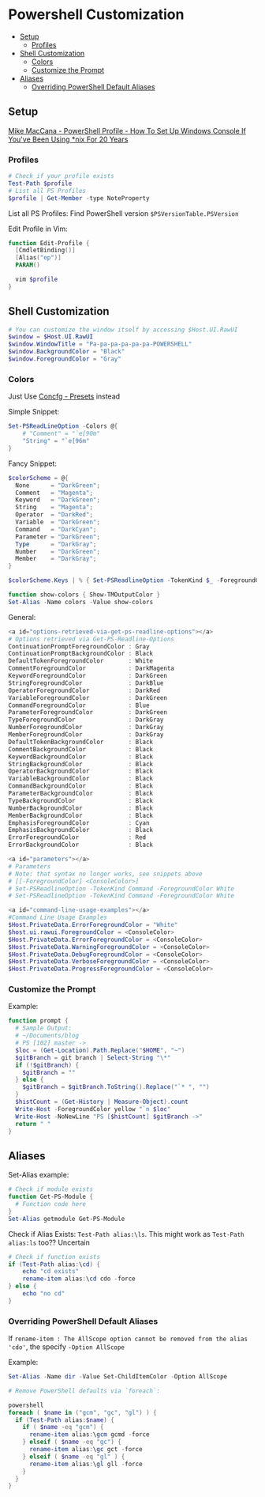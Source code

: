 # Powershell Customization

* [Setup](#setup)
  * [Profiles](#profiles)
* [Shell Customization](#shell-customization)
  * [Colors](#colors)
  * [Customize the Prompt](#customize-the-prompt)
* [Aliases](#aliases)
  * [Overriding PowerShell Default Aliases](#overriding-powershell-default-aliases)

<a id="setup"></a>
## Setup

[Mike MacCana - PowerShell Profile - How To Set Up Windows Console If You've Been Using \*nix For 20 Years](https://github.com/mikemaccana/powershell-profile)

<a id="profiles"></a>
### Profiles

```powershell
# Check if your profile exists
Test-Path $profile
# List all PS Profiles
$profile | Get-Member -type NoteProperty
```
List all PS Profiles:
Find PowerShell version `$PSVersionTable.PSVersion`

Edit Profile in Vim:
```powershell
function Edit-Profile {
  [CmdletBinding()]
  [Alias("ep")]
  PARAM()

  vim $profile
}
```

<a id="shell-customization"></a>
## Shell Customization

```powershell
# You can customize the window itself by accessing $Host.UI.RawUI
$window = $Host.UI.RawUI
$window.WindowTitle = "Pa-pa-pa-pa-pa-pa-POWERSHELL"
$window.BackgroundColor = "Black"
$window.ForegroundColor = "Gray"
```

<a id="colors"></a>
### Colors

Just Use [Concfg - Presets](https://github.com/lukesampson/concfg/blob/master/preset_examples/README.md) instead

Simple Snippet:
```powershell
Set-PSReadLineOption -Colors @{
    # "Comment" = "`e[90m"
    "String" = "`e[96m"
}
```

Fancy Snippet:
```powershell
$colorScheme = @{
  None      = "DarkGreen";
  Comment   = "Magenta";
  Keyword   = "DarkGreen";
  String    = "Magenta";
  Operator  = "DarkRed";
  Variable  = "DarkGreen";
  Command   = "DarkCyan";
  Parameter = "DarkGreen";
  Type      = "DarkGray";
  Number    = "DarkGreen";
  Member    = "DarkGray";
}

$colorScheme.Keys | % { Set-PSReadlineOption -TokenKind $_ -ForegroundColor $colorScheme[$_] }

function show-colors { Show-TMOutputColor }
Set-Alias -Name colors -Value show-colors
```

General:

```powershell
<a id="options-retrieved-via-get-ps-readline-options"></a>
# Options retrieved via Get-PS-Readline-Options
ContinuationPromptForegroundColor : Gray
ContinuationPromptBackgroundColor : Black
DefaultTokenForegroundColor       : White
CommentForegroundColor            : DarkMagenta
KeywordForegroundColor            : DarkGreen
StringForegroundColor             : DarkBlue
OperatorForegroundColor           : DarkRed
VariableForegroundColor           : DarkGreen
CommandForegroundColor            : Blue
ParameterForegroundColor          : DarkGreen
TypeForegroundColor               : DarkGray
NumberForegroundColor             : DarkGray
MemberForegroundColor             : DarkGray
DefaultTokenBackgroundColor       : Black
CommentBackgroundColor            : Black
KeywordBackgroundColor            : Black
StringBackgroundColor             : Black
OperatorBackgroundColor           : Black
VariableBackgroundColor           : Black
CommandBackgroundColor            : Black
ParameterBackgroundColor          : Black
TypeBackgroundColor               : Black
NumberBackgroundColor             : Black
MemberBackgroundColor             : Black
EmphasisForegroundColor           : Cyan
EmphasisBackgroundColor           : Black
ErrorForegroundColor              : Red
ErrorBackgroundColor              : Black

<a id="parameters"></a>
# Parameters
# Note: that syntax no longer works, see snippets above
# [[-ForegroundColor] <ConsoleColor>]
# Set-PSReadlineOption -TokenKind Command -ForegroundColor White
# Set-PSReadlineOption -TokenKind Command -ForegroundColor White

<a id="command-line-usage-examples"></a>
#Command Line Usage Examples
$Host.PrivateData.ErrorForegroundColor = "White"
$host.ui.rawui.ForegroundColor = <ConsoleColor>
$Host.PrivateData.ErrorForegroundColor = <ConsoleColor>
$Host.PrivateData.WarningForegroundColor = <ConsoleColor>
$Host.PrivateData.DebugForegroundColor = <ConsoleColor>
$Host.PrivateData.VerboseForegroundColor = <ConsoleColor>
$Host.PrivateData.ProgressForegroundColor = <ConsoleColor>
```

<a id="customize-the-prompt"></a>
### Customize the Prompt

Example:
```powershell
function prompt {
  # Sample Output:
  # ~/Documents/blog
  # PS [102] master ->
  $loc = (Get-Location).Path.Replace("$HOME", "~")
  $gitBranch = git branch | Select-String "\*"
  if (!$gitBranch) {
    $gitBranch = ""
  } else {
    $gitBranch = $gitBranch.ToString().Replace("`* ", "")
  }
  $histCount = (Get-History | Measure-Object).count
  Write-Host -ForegroundColor yellow "`n $loc"
  Write-Host -NoNewLine "PS [$histCount] $gitBranch ->"
  return " "
}
```

<a id="aliases"></a>
## Aliases

Set-Alias example:

```powershell
# Check if module exists
function Get-PS-Module {
  # Function code here
}
Set-Alias getmodule Get-PS-Module
```

Check if Alias Exists: `Test-Path alias:\ls`.
  This might work as `Test-Path alias:ls` too?? Uncertain

```powershell
# Check if function exists
if (Test-Path alias:\cd) {
    echo "cd exists"
    rename-item alias:\cd cdo -force
} else {
    echo "no cd"
}
```

<a id="overriding-powershell-default-aliases"></a>
### Overriding PowerShell Default Aliases

If `rename-item : The AllScope option cannot be removed from the alias 'cdo'`, the specify `-Option AllScope`

Example:

```powershell
Set-Alias -Name dir -Value Set-ChildItemColor -Option AllScope

# Remove PowerShell defaults via `foreach`:

powershell
foreach ( $name in ("gcm", "gc", "gl") ) {
  if (Test-Path alias:$name) {
    if ( $name -eq "gcm") {
      rename-item alias:\gcm gcmd -force
    } elseif ( $name -eq "gc") {
      rename-item alias:\gc gct -force
    } elseif ( $name -eq "gl" ) {
      rename-item alias:\gl gll -force
    }
  }
}
```
